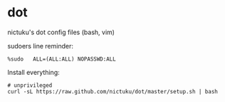 dot
===

nictuku's dot config files (bash, vim)

sudoers line reminder:

```
%sudo	ALL=(ALL:ALL) NOPASSWD:ALL
```

Install everything:

```
# unprivileged
curl -sL https://raw.github.com/nictuku/dot/master/setup.sh | bash
```

